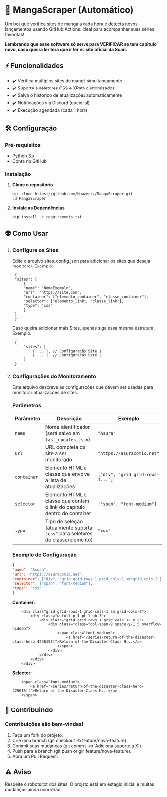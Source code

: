 # 🚀 MangaScraper (Automático)

Um bot que verifica sites de mangá a cada hora e detecta novos lançamentos usando GitHub Actions. Ideal para acompanhar suas séries favoritas!

**Lembrando que esse software só serve para VERIFICAR se tem capitulo novo, caso queira ler tera que ir ler no site oficial da Scan.**


## ⚡ Funcionalidades

- ✔️ Verifica múltiplos sites de mangá simultaneamente
- ✔️ Suporte a seletores CSS e XPath customizados
- ✔️ Salva o histórico de atualizações automaticamente
- ✔️ Notificações via Discord (opcional)
- ✔️ Execução agendada (cada 1 hora)

## 🛠️ Configuração

### Pré-requisitos

- Python 3.x
- Conta no GitHub

### Instalação

1. **Clone o repositório**
   ```bash
   git clone https://github.com/Haavertz/MangaScraper.git
   cd MangaScraper
2. **Instale as Dependências**
   ```bash
   pip install -r requirements.txt

## 👽 Como Usar

1. ### Configure os Sites
   Edite o arquivo sites_config.json para adicionar os sites que deseja monitorar. Exemplo:
   ```
    {
    "sites": [
        {
        "name": "NomeExemplo",
        "url": "https://site.com",
        "container": ["elemento_container", "classe_container"],
        "selector": ["elemento_link", "classe_link"],
        "type": "css"
        }
    ]
    }
    ```
    Caso queira adicionar mais Sites, apenas siga essa mesma estrutura. Exemplo:
   ```
    {
        "sites": [
            { ... }, // Configuração Site 1
            { ... }  // Configuração Site 2
        ]
    }
    ```

2. ### Configurações do Monitoramento

    Este arquivo descreve as configurações que devem ser usadas para monitorar atualizações de sites.

    ### Parâmetros

    | Parâmetro   | Descrição                                                           | Exemplo                                                        |
    |--------------|---------------------------------------------------------------------|----------------------------------------------------------------|
    | `name`       | Nome identificador (será salvo em `last_updates.json`)              | `"Asura"`                                                      |
    | `url`        | URL completa do site a ser monitorado                               | `"https://asuracomic.net"`                                     |
    | `container`  | Elemento HTML e classe que envolve a lista de atualizações          | `["div", "grid grid-rows-1..."]`                               |
    | `selector`   | Elemento HTML e classe que contém o link do capítulo dentro do container | `["span", "font-medium"]`                                      |
    | `type`       | Tipo de seleção (atualmente suporta `"css"` para seletores de classe/elemento) | `"css"`                                                        |

    ### Exemplo de Configuração

    ```json
    {
    "name": "Asura",
    "url": "https://asuracomic.net",
    "container": ["div", "grid grid-rows-1 grid-cols-1 sm:grid-cols-2"],
    "selector": ["span", "font-medium"],
    "type": "css"
    }

    ```
    **Container:**
    ```
        <div class"grid grid-rows-1 grid-cols-1 sm:grid-cols-2">
            <div class="w-full p-1 pt-1 pb-3">
                <div class="grid grid-rows-1 grid-cols-12 m-2">
                    <div class="class="col-span-9 space-y-1.5 overflow-hidden">
                        <span class="font-medium">
                            <a href="/series/return-of-the-disaster-class-hero-429615ff">Return of the Disaster-Class H...</a>
                        </span>
                    </div>
                </div>
            </div>
        </div>
    ```

    **Selector:**
    
    ```
        <span class="font-medium">
            <a href="/series/return-of-the-disaster-class-hero-429615ff">Return of the Disaster-Class H...</a>
        </span>
    ```


## 🤝 Contribuindo

### Contribuições são bem-vindas!

1. Faça um fork do projeto.
2. Crie uma branch (git checkout -b feature/nova-feature).
3. Commit suas mudanças (git commit -m 'Adiciona suporte a X').
4. Push para a branch (git push origin feature/nova-feature). 
5. Abra um Pull Request.

## ⚠️ Aviso
Respeite o robots.txt dos sites.
O projeto está em estágio inicial e muitas mudanças ainda ocorrerão.
